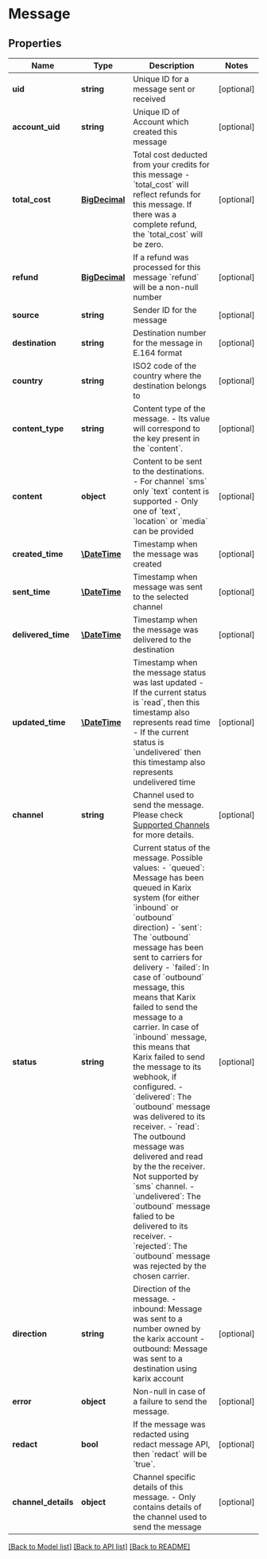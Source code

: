 # Message

## Properties
Name | Type | Description | Notes
------------ | ------------- | ------------- | -------------
**uid** | **string** | Unique ID for a message sent or received | [optional] 
**account_uid** | **string** | Unique ID of Account which created this message | [optional] 
**total_cost** | [**BigDecimal**](BigDecimal.md) | Total cost deducted from your credits for this message - &#x60;total_cost&#x60; will reflect refunds for this message. If there was a complete   refund, the &#x60;total_cost&#x60; will be zero. | [optional] 
**refund** | [**BigDecimal**](BigDecimal.md) | If a refund was processed for this message &#x60;refund&#x60; will be a non-null number | [optional] 
**source** | **string** | Sender ID for the message | [optional] 
**destination** | **string** | Destination number for the message in E.164 format | [optional] 
**country** | **string** | ISO2 code of the country where the destination belongs to | [optional] 
**content_type** | **string** | Content type of the message. - Its value will correspond to the key present in the &#x60;content&#x60;. | [optional] 
**content** | **object** | Content to be sent to the destinations. - For channel &#x60;sms&#x60; only &#x60;text&#x60; content is supported - Only one of &#x60;text&#x60;, &#x60;location&#x60; or &#x60;media&#x60; can be provided | [optional] 
**created_time** | [**\DateTime**](\DateTime.md) | Timestamp when the message was created | [optional] 
**sent_time** | [**\DateTime**](\DateTime.md) | Timestamp when message was sent to the selected channel | [optional] 
**delivered_time** | [**\DateTime**](\DateTime.md) | Timestamp when the message was delivered to the destination | [optional] 
**updated_time** | [**\DateTime**](\DateTime.md) | Timestamp when the message status was last updated - If the current status is &#x60;read&#x60;, then this timestamp also represents   read time - If the current status is &#x60;undelivered&#x60; then this timestamp also represents   undelivered time | [optional] 
**channel** | **string** | Channel used to send the message. Please check [Supported Channels](#section/Supported-Channels) for more details. | [optional] 
**status** | **string** | Current status of the message. Possible values: - &#x60;queued&#x60;: Message has been queued in Karix system             (for either &#x60;inbound&#x60; or &#x60;outbound&#x60; direction) - &#x60;sent&#x60;: The &#x60;outbound&#x60; message has been sent to carriers for delivery - &#x60;failed&#x60;: In case of &#x60;outbound&#x60; message, this means that Karix failed             to send the message to a carrier.             In case of &#x60;inbound&#x60; message, this means that Karix failed             to send the message to its webhook, if configured. - &#x60;delivered&#x60;: The &#x60;outbound&#x60; message was delivered to its receiver. - &#x60;read&#x60;: The outbound message was delivered and read by the the receiver.           Not supported by &#x60;sms&#x60; channel. - &#x60;undelivered&#x60;: The &#x60;outbound&#x60; message falied to be delivered to its receiver. - &#x60;rejected&#x60;: The &#x60;outbound&#x60; message was rejected by the chosen carrier. | [optional] 
**direction** | **string** | Direction of the message. - inbound: Message was sent to a number owned by the karix account - outbound: Message was sent to a destination using karix account | [optional] 
**error** | **object** | Non-null in case of a failure to send the message. | [optional] 
**redact** | **bool** | If the message was redacted using redact message API, then &#x60;redact&#x60; will be &#x60;true&#x60;. | [optional] 
**channel_details** | **object** | Channel specific details of this message. - Only contains details of the channel used to send the message | [optional] 

[[Back to Model list]](../README.md#documentation-for-models) [[Back to API list]](../README.md#documentation-for-api-endpoints) [[Back to README]](../README.md)


